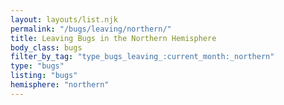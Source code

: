 ```yaml
---
layout: layouts/list.njk
permalink: "/bugs/leaving/northern/"
title: Leaving Bugs in the Northern Hemisphere
body_class: bugs
filter_by_tag: "type_bugs_leaving_:current_month:_northern"
type: "bugs"
listing: "bugs"
hemisphere: "northern"
---
```

